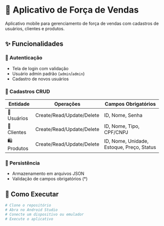 # 📱 Aplicativo de Força de Vendas

Aplicativo mobile para gerenciamento de força de vendas com cadastros de usuários, clientes e produtos.

## ✨ Funcionalidades

### 🔐 Autenticação
- Tela de login com validação
- Usuário admin padrão (`admin`/`admin`)
- Cadastro de novos usuários

### 📝 Cadastros CRUD
| Entidade  | Operações | Campos Obrigatórios |
|-----------|-----------|---------------------|
| 👥 Usuários | Create/Read/Update/Delete | ID, Nome, Senha |
| 🏢 Clientes | Create/Read/Update/Delete | ID, Nome, Tipo, CPF/CNPJ |
| 🛍️ Produtos | Create/Read/Update/Delete | ID, Nome, Unidade, Estoque, Preço, Status |

### 💾 Persistência
- Armazenamento em arquivos JSON
- Validação de campos obrigatórios (*)

## 🚀 Como Executar

```bash
# Clone o repositório 
# Abra no Android Studio
# Conecte um dispositivo ou emulador
# Execute o aplicativo
